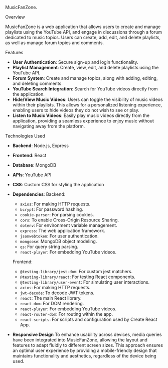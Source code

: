 MusicFanZone.

Overview

MusicFanZone is a web application that allows users to create and manage playlists using the YouTube API, and engage in discussions through a forum dedicated to music topics. Users can create, add, edit, and delete playlists, as well as manage forum topics and comments.

Features
- **User Authentication**: Secure sign-up and login functionality.
- **Playlist Management**: Create, view, edit, and delete playlists using the YouTube API.
- **Forum System**: Create and manage topics, along with adding, editing, and deleting comments.
- **YouTube Search Integration**: Search for YouTube videos directly from the application.
- **Hide/View Music Videos**: Users can toggle the visibility of music videos within their playlists. This allows for a personalized listening experience, enabling users to hide videos they do not wish to see or play.
- **Listen to Music Videos**: Easily play music videos directly from the application, providing a seamless experience to enjoy music without navigating away from the platform.

Technologies Used
- **Backend**: Node.js, Express
- **Frontend**: React
- **Database**: MongoDB
- **APIs**: YouTube API
- **CSS**: Custom CSS for styling the application

- **Dependencies**: 
  Backend:
    - `axios`: For making HTTP requests.
    - `bcrypt`: For password hashing.
    - `cookie-parser`: For parsing cookies.
    - `cors`: To enable Cross-Origin Resource Sharing.
    - `dotenv`: For environment variable management.
    - `express`: The web application framework.
    - `jsonwebtoken`: For user authentication.
    - `mongoose`: MongoDB object modeling.
    - `qs`: For query string parsing.
    - `react-player`: For embedding YouTube videos.
  
  Frontend:
    - `@testing-library/jest-dom`: For custom jest matchers.
    - `@testing-library/react`: For testing React components.
    - `@testing-library/user-event`: For simulating user interactions.
    - `axios`: For making HTTP requests.
    - `jwt-decode`: To decode JWT tokens.
    - `react`: The main React library.
    - `react-dom`: For DOM rendering.
    - `react-player`: For embedding YouTube videos.
    - `react-router-dom`: For routing within the app.
    - `react-scripts`: For scripts and configuration used by Create React App.

- **Responsive Design**
  To enhance usability across devices, media queries have been integrated into MusicFanZone, allowing the layout and features to adapt fluidly to different 
  screen sizes. This approach ensures an optimal user experience by providing a mobile-friendly design that maintains functionality and aesthetics, regardless of the 
  device being used.
  